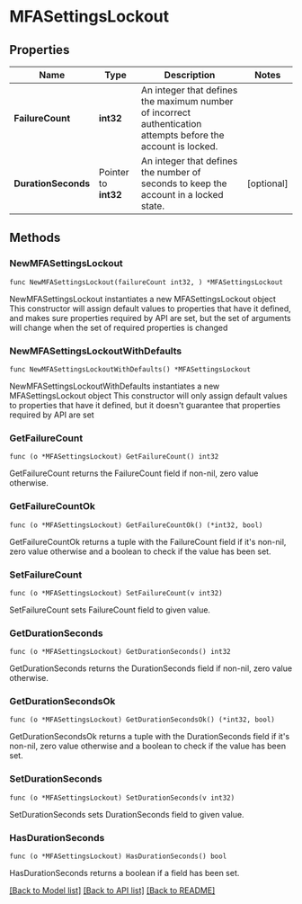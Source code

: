 # MFASettingsLockout

## Properties

Name | Type | Description | Notes
------------ | ------------- | ------------- | -------------
**FailureCount** | **int32** | An integer that defines the maximum number of incorrect authentication attempts before the account is locked. | 
**DurationSeconds** | Pointer to **int32** | An integer that defines the number of seconds to keep the account in a locked state. | [optional] 

## Methods

### NewMFASettingsLockout

`func NewMFASettingsLockout(failureCount int32, ) *MFASettingsLockout`

NewMFASettingsLockout instantiates a new MFASettingsLockout object
This constructor will assign default values to properties that have it defined,
and makes sure properties required by API are set, but the set of arguments
will change when the set of required properties is changed

### NewMFASettingsLockoutWithDefaults

`func NewMFASettingsLockoutWithDefaults() *MFASettingsLockout`

NewMFASettingsLockoutWithDefaults instantiates a new MFASettingsLockout object
This constructor will only assign default values to properties that have it defined,
but it doesn't guarantee that properties required by API are set

### GetFailureCount

`func (o *MFASettingsLockout) GetFailureCount() int32`

GetFailureCount returns the FailureCount field if non-nil, zero value otherwise.

### GetFailureCountOk

`func (o *MFASettingsLockout) GetFailureCountOk() (*int32, bool)`

GetFailureCountOk returns a tuple with the FailureCount field if it's non-nil, zero value otherwise
and a boolean to check if the value has been set.

### SetFailureCount

`func (o *MFASettingsLockout) SetFailureCount(v int32)`

SetFailureCount sets FailureCount field to given value.


### GetDurationSeconds

`func (o *MFASettingsLockout) GetDurationSeconds() int32`

GetDurationSeconds returns the DurationSeconds field if non-nil, zero value otherwise.

### GetDurationSecondsOk

`func (o *MFASettingsLockout) GetDurationSecondsOk() (*int32, bool)`

GetDurationSecondsOk returns a tuple with the DurationSeconds field if it's non-nil, zero value otherwise
and a boolean to check if the value has been set.

### SetDurationSeconds

`func (o *MFASettingsLockout) SetDurationSeconds(v int32)`

SetDurationSeconds sets DurationSeconds field to given value.

### HasDurationSeconds

`func (o *MFASettingsLockout) HasDurationSeconds() bool`

HasDurationSeconds returns a boolean if a field has been set.


[[Back to Model list]](../README.md#documentation-for-models) [[Back to API list]](../README.md#documentation-for-api-endpoints) [[Back to README]](../README.md)


